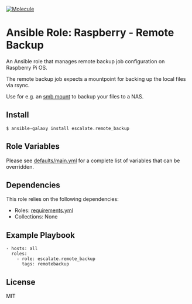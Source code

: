 [![Molecule](https://github.com/escalate/ansible-raspberry-remote-backup/actions/workflows/molecule.yml/badge.svg?branch=master&event=push)](https://github.com/escalate/ansible-raspberry-remote-backup/actions/workflows/molecule.yml)

# Ansible Role: Raspberry - Remote Backup

An Ansible role that manages remote backup job configuration on Raspberry Pi OS.

The remote backup job expects a mountpoint for backing up the local files via rsync.

Use for e.g. an [smb mount](https://github.com/escalate/ansible-raspberry-smb-mount) to backup your files to a NAS.

## Install

```
$ ansible-galaxy install escalate.remote_backup
```

## Role Variables

Please see [defaults/main.yml](https://github.com/escalate/ansible-raspberry-remote-backup/blob/master/defaults/main.yml) for a complete list of variables that can be overridden.

## Dependencies

This role relies on the following dependencies:

* Roles: [requirements.yml](https://github.com/escalate/ansible-raspberry-remote-backup/blob/master/requirements.yml)
* Collections: None

## Example Playbook

```
- hosts: all
  roles:
    - role: escalate.remote_backup
      tags: remotebackup
```

## License

MIT
